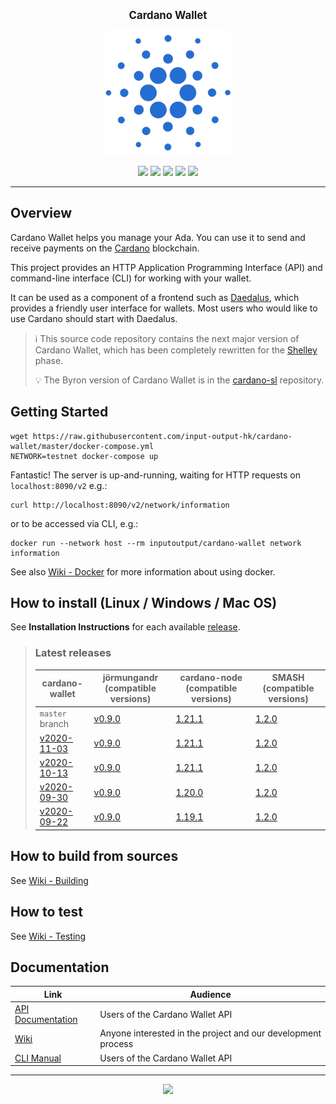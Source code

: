 <p align="center">
  <big><strong>Cardano Wallet</strong></big>
</p>

<p align="center">
  <img width="200" src=".github/images/cardano-logo.png"/>
</p>

<p align="center">
  <a href="https://github.com/input-output-hk/cardano-wallet/releases"><img src="https://img.shields.io/github/release-pre/input-output-hk/cardano-wallet.svg?style=for-the-badge" /></a>
  <a href="https://buildkite.com/input-output-hk/cardano-wallet"><img src="https://img.shields.io/buildkite/7ea3dac7a16f066d8dfc8f426a9a9f7a2131e899cd96c444cf/master?label=BUILD&style=for-the-badge"/></a>
  <a href="https://buildkite.com/input-output-hk/cardano-wallet-nightly"><img src="https://img.shields.io/buildkite/59ea9363b8526e867005ca8839db47715bc5f661f36e490143/master?label=BENCHMARK&style=for-the-badge" /></a>
  <a href="https://travis-ci.org/input-output-hk/cardano-wallet"><img src="https://img.shields.io/travis/input-output-hk/cardano-wallet.svg?label=DOCS&style=for-the-badge" /></a>
  <a href="https://github.com/input-output-hk/cardano-wallet/actions?query=workflow%3A%22cardano-wallet+Windows+Tests%22"><img src="https://img.shields.io/github/workflow/status/input-output-hk/cardano-wallet/cardano-wallet%20Windows%20Tests?label=Windows&style=for-the-badge" /></a>

  <!--
  <a href="https://coveralls.io/github/input-output-hk/cardano-wallet?branch=HEAD"><img src="https://img.shields.io/coveralls/github/input-output-hk/cardano-wallet/HEAD?style=for-the-badge" /></a>
  -->
</p>

<hr/>

## Overview

Cardano Wallet helps you manage your Ada. You can use it to send and
receive payments on the [Cardano](https://www.cardano.org) blockchain.

This project provides an HTTP Application Programming Interface (API)
and command-line interface (CLI) for working with your wallet.

It can be used as a component of a frontend such as
[Daedalus](https://daedaluswallet.io), which provides a friendly user
interface for wallets. Most users who would like to use Cardano should
start with Daedalus.

> :information_source: This source code repository contains the next major version of Cardano
> Wallet, which has been completely rewritten for the
> [Shelley](https://cardanoroadmap.com/) phase.
>
> :bulb: The Byron version of Cardano Wallet is in the
> [cardano-sl](https://github.com/input-output-hk/cardano-sl)
> repository.

## Getting Started

```
wget https://raw.githubusercontent.com/input-output-hk/cardano-wallet/master/docker-compose.yml
NETWORK=testnet docker-compose up
```

Fantastic! The server is up-and-running, waiting for HTTP requests on `localhost:8090/v2` e.g.:

```
curl http://localhost:8090/v2/network/information
```

or to be accessed via CLI, e.g.:

```
docker run --network host --rm inputoutput/cardano-wallet network information
```

See also [Wiki - Docker](https://github.com/input-output-hk/cardano-wallet/wiki/Docker) for more information about using docker.

## How to install (Linux / Windows / Mac OS)

See **Installation Instructions** for each available [release](https://github.com/input-output-hk/cardano-wallet/releases).

> ### Latest releases
>
> | cardano-wallet | jörmungandr (compatible versions) | cardano-node (compatible versions) | SMASH (compatible versions)
> | --- | --- | --- | ---
> | `master` branch | [v0.9.0](https://github.com/input-output-hk/jormungandr/releases/tag/v0.9.0) | [1.21.1](https://github.com/input-output-hk/cardano-node/releases/tag/1.21.1) | [1.2.0](https://github.com/input-output-hk/smash/releases/tag/1.2.0)
> | [v2020-11-03](https://github.com/input-output-hk/cardano-wallet/releases/tag/v2020-11-03) | [v0.9.0](https://github.com/input-output-hk/jormungandr/releases/tag/v0.9.0) | [1.21.1](https://github.com/input-output-hk/cardano-node/releases/tag/1.21.1) | [1.2.0](https://github.com/input-output-hk/smash/releases/tag/1.2.0)
> | [v2020-10-13](https://github.com/input-output-hk/cardano-wallet/releases/tag/v2020-10-13) | [v0.9.0](https://github.com/input-output-hk/jormungandr/releases/tag/v0.9.0) | [1.21.1](https://github.com/input-output-hk/cardano-node/releases/tag/1.21.1) | [1.2.0](https://github.com/input-output-hk/smash/releases/tag/1.2.0)
> | [v2020-09-30](https://github.com/input-output-hk/cardano-wallet/releases/tag/v2020-09-30) | [v0.9.0](https://github.com/input-output-hk/jormungandr/releases/tag/v0.9.0) | [1.20.0](https://github.com/input-output-hk/cardano-node/releases/tag/1.20.0) | [1.2.0](https://github.com/input-output-hk/smash/releases/tag/1.2.0)
> | [v2020-09-22](https://github.com/input-output-hk/cardano-wallet/releases/tag/v2020-09-22) | [v0.9.0](https://github.com/input-output-hk/jormungandr/releases/tag/v0.9.0) | [1.19.1](https://github.com/input-output-hk/cardano-node/releases/tag/1.19.1) | [1.2.0](https://github.com/input-output-hk/smash/releases/tag/1.2.0)


## How to build from sources

See [Wiki - Building](https://github.com/input-output-hk/cardano-wallet/wiki/Building)

## How to test

See [Wiki - Testing](https://github.com/input-output-hk/cardano-wallet/wiki/Testing)

## Documentation

| Link                                                                                               | Audience                                                     |
| ---                                                                                                | ---                                                          |
| [API Documentation](https://input-output-hk.github.io/cardano-wallet/api/edge)                     | Users of the Cardano Wallet API                              |
| [Wiki](https://github.com/input-output-hk/cardano-wallet/wiki)                                     | Anyone interested in the project and our development process |
| [CLI Manual](https://github.com/input-output-hk/cardano-wallet/wiki/Wallet-command-line-interface) | Users of the Cardano Wallet API                              |

<hr/>

<p align="center">
  <a href="https://github.com/input-output-hk/cardano-wallet/blob/master/LICENSE"><img src="https://img.shields.io/github/license/input-output-hk/cardano-wallet.svg?style=for-the-badge" /></a>
</p>
